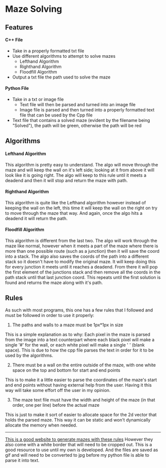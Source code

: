 # Maze Solving 
## Features
#### C++ File
- Take in a properly formatted txt file
- Use different algorithms to attempt to solve mazes
    - Lefthand Algorithm
    - Righthand Algorithm
    - Floodfill Algorithm
- Output a txt file the path used to solve the maze 
#### Python File
- Take in a txt or image file
    - Text file will then be parsed and turned into an image file
    - Image file is parsed and then turned into a properly formatted text file that can be used by the Cpp file
- Text file that contains a solved maze (evident by the filename being "Solved"), the path will be green, otherwise the path will be red


## Algorithms
#### Lefthand Algorithm
This algorithm is pretty easy to understand. The algo will move through the maze and will keep the wall on it's left side; looking at it from above it will look like it is going right. The algo will keep to this rule until it meets a deadend and then it will stop and return the maze with path.

#### Righthand Algorithm
This algorithm is quite like the Lefthand algorithm however instead of keeping the wall on the left, this time it will keep the wall on the right on try to move through the maze that way. And again, once the algo hits a deadend it will return the path.

#### Floodfill Algorithm
This algorithm is different from the last two. The algo will work through the maze like normal, however when it meets a part of the maze where there is more than one possible route (such as a junction) then it will save the coord into a stack. The algo also saves the coords of the path into a different stack so it doesn't have to modify the original maze. It will keep doing this for every junction it meets until it reaches a deadend. From there it will pop the first element of the junctions stack and then remove all the coords in the path stack until that last junction coord. This repeats until the first solution is found and returns the maze along with it's path.

## Rules
As such with most programs, this one has a few rules that I followed and must be followed in order to use it properly:

1. The paths and walls to a maze must be 1px*1px in size

This is a simple explanation as to why: Each pixel in the maze is parsed from the image into a text counterpart where each black pixel will make a single '#' for the wall, or each white pixel will make a single ' ' (blank space). This is due to how the cpp file parses the text in order for it to be used by the algorithms.

2. There must be a wall on the entire outside of the maze, with one white space on the top and bottom for start and end points

This is to make it a little easier to parse the coordinates of the maze's start and end points without having external help from the user. Having it this way will take some effort off the user in my opinion.

3. The maze text file must have the width and height of the maze (in that order, one per line) before the actual maze

This is just to make it sort of easier to allocate space for the 2d vector that holds the parsed maze. This way it can be static and won't dynamically allocate the memory when needed.

---

[This is a good website to generate mazes with these rules](https://hereandabove.com/maze/mazeorig.form.html) However they also come with a white border that will need to be cropped out. This is a good resource to use until my own is developed. And the files are saved as gif and will need to be converted to jpg before my python file is able to parse it into text.
